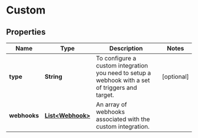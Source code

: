 

# Custom

## Properties

Name | Type | Description | Notes
------------ | ------------- | ------------- | -------------
**type** | **String** | To configure a custom integration you need to setup a webhook with a set of triggers and target.  |  [optional]
**webhooks** | [**List&lt;Webhook&gt;**](Webhook.md) | An array of webhooks associated with the custom integration. | 



